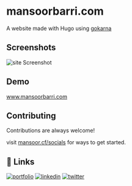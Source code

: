 # mansoorbarri.com
A website made with Hugo using [gokarna](https://github.com/526avijitgupta/gokarna)

## Screenshots

![site Screenshot](https://raw.githubusercontent.com/mansoorbarri/mansoor.github.io/master/image.png)


## Demo

www.mansoorbarri.com


## Contributing

Contributions are always welcome!

visit [mansoor.cf/socials](https://www.mansoorbarri.com/) for ways to get started.

## 🔗 Links
[![portfolio](https://img.shields.io/badge/my_portfolio-000?style=for-the-badge&logo=ko-fi&logoColor=white)](https://www.mansoor.cf/)
[![linkedin](https://img.shields.io/badge/linkedin-0A66C2?style=for-the-badge&logo=linkedin&logoColor=white)](https://www.mansoor.cf/linkedin)
[![twitter](https://img.shields.io/badge/twitter-1DA1F2?style=for-the-badge&logo=twitter&logoColor=white)](https://twitter.com/mansoorbarri)

